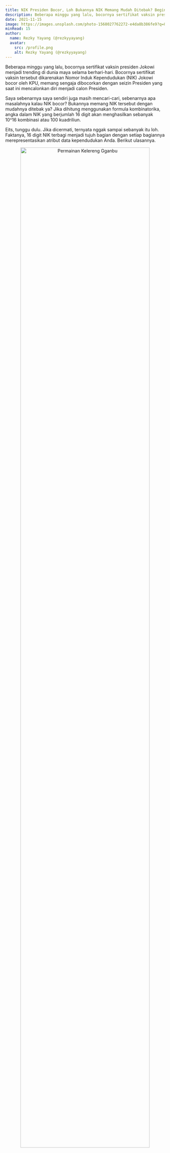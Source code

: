 ```yaml
---
title: NIK Presiden Bocor, Loh Bukannya NIK Memang Mudah Ditebak? Begini Caranya
description: Beberapa minggu yang lalu, bocornya sertifikat vaksin presiden Jokowi menjadi trending di dunia maya selama berhari-hari. Bocornya sertifikat vaksin tersebut dikarenakan Nomor Induk Kependudukan (NIK) Jokowi bocor oleh KPU, memang sengaja dibocorkan dengan seizin Presiden saat pencalonan menjadi Presiden.
date: 2021-11-15
image: https://images.unsplash.com/photo-1568027762272-e4da8b386fe9?q=80&w=1932&auto=format&fit=crop&ixlib=rb-4.1.0&ixid=M3wxMjA3fDB8MHxwaG90by1wYWdlfHx8fGVufDB8fHx8fA%3D%3D
minRead: 15
author:
  name: Rezky Yayang (@rezkyyayang)
  avatar:
    src: /profile.png
    alt: Rezky Yayang (@rezkyyayang)
---
```


Beberapa minggu yang lalu, bocornya sertifikat vaksin presiden Jokowi menjadi trending di dunia maya selama berhari-hari. Bocornya sertifikat vaksin tersebut dikarenakan Nomor Induk Kependudukan (NIK) Jokowi bocor oleh KPU, memang sengaja dibocorkan dengan seizin Presiden yang saat ini mencalonkan diri menjadi calon Presiden.

Saya sebenarnya saya sendiri juga masih mencari-cari, sebenarnya apa masalahnya kalau NIK bocor? Bukannya memang NIK tersebut dengan mudahnya ditebak ya? Jika dihitung menggunakan formula kombinatorika, angka dalam NIK yang berjumlah 16 digit akan menghasilkan sebanyak 10^16 kombinasi atau 100 kuadriliun.

Eits, tunggu dulu. Jika dicermati, ternyata nggak sampai sebanyak itu loh. Faktanya, 16 digit NIK terbagi menjadi tujuh bagian dengan setiap bagiannya merepresentasikan atribut data kependudukan Anda. Berikut ulasannya.

<div style="text-align: center;">
  <img src="https://miro.medium.com/v2/resize:fit:1100/format:webp/0*v8Hbn1EjI2KwJXRf.png" alt="Permainan Kelereng Gganbu" style="width: 90%; max-width: 600px;">
</div>

Saya ternyata salah menduga 6 digit pertama ini terdapat 10^6 atau 10 juta kombinasi. Keenam digit tersebut yakni dengan rincian: 2 digit pertama merupakan kode provinsi, 2 digit kedua merupakan kode kabupaten, 2 digit ketiga merupakan kode kecamatan. Dari informasi tersebut maka jumlah kemungkinan 6 digit pertama sama dengan jumlah kecamatan di Indonesia. Menurut data dari BPS, terdapat 7.252 kecamatan di Indonesia pada tahun 2019.

Angka 7.252 mungkin lebih sangat-sangat kecil dari perkiraan sebelumnya 10 juta kombinasi. Akan tetapi, jika angka tersebut dicobakan satu-satu ke dalam dashboard Peduli Lindungi akan membutuhkan waktu yang lama. Cara satu-satunya yang sangat mudah adalah dengan mengetahui domisili target. Publik figur seperti Jokowi sudah pasti kita semua mengetahui domisili beliau. Teman-teman dekat kita juga dapat menjadi target manis. Selain itu, orang jauh pun dapat disasar dengan mengorek informasi dari sosial medianya. So, jangan sembarangan membagikan informasi pribadi ya. Ohya, kode provinsi, kode kabupaten/kota, hingga kode kecamatan ada kok dan memang disebarluaskan untuk mempermudah pendataan penduduk.

Dugaan sebelumnya, tentu saja 4 digit tersebut akan menghasilkan 10 ribu kombinasi. Jika ditelisik, 2 digit pertama menunjukkan tanggal lahir dan 2 digit berikutnya menunjukkan bulan lahir. Jika perempuan, pada tanggal lahir ditambah 40. Oleh karena itu, maka 4 digit tersebut akan menghasilkan 730 kombinasi yang didapat dari perkalian jumlah hari dalam setahun tahun yakni 365 hari dan 2 jenis kelamin. Sama seperti teknik untuk menebak 6 digit pertama, 4 digit ini juga dapat dengan mudah kita tebak manakala kita dapat mengetahui tanggal kelahiran target. Teman dekat, tentu dengan mudahnya akan dapat tertebak. Publik figur cari saja biodatanya di Google. Jika orang lain? Cari saja di media sosial, Facebook misalnya. Hayo, yang masih punya akun Facebook segera diamankan ya informasi ulang tahunnya.

Dari data BPS pada tahun 2020, angka harapan hidup laki-laki mencapai 69,59 tahun sedangkan perempuan 73,46 tahun. Anggap saja secara rata-rata orang yang paling tua yang sampai saat ini masih hidup berumur 70 tahun atau kelahiran 1950. Maka, untuk 2 digit yang menunjukkan tahun lahir ini hanya akan terdapat 70 kemungkinan kombinasi. Sama dengan sebelumnya, tahun lahir juga dapat dengan mudah ditemukan di internet, di media sosial milik target.

Jika kedua belas digit sebelumnya tadi sama, yang artinya memiliki domisili yang sama sampai level kecamatan, jenis kelamin sama, dan kelahiran yang sama, maka pembedanya adalah 4 digit terakhir ini. Tenang saja, 4 digit terakhir ini nggak bakal sampai 9999 kok. Kasus kesamaan kedua belas digit ini akan tergantung dengan kepadatan daerahnya. Jika wilayahnya padat, dimungkinkan akan sampai pada 100 kemungkinan, jika daerahnya sepi ya paling banter 10. Untuk 4 digit terakhir ini, kita nggak bisa ini nebak-nebak lagi. Satu-satunya yang dapat dilakukan ya langsung mencobanya pada dashboard Peduli Lindungi. Saya akan mengambil angka 20 kemungkinan kombinasi pada 4 digit terakhir untuk perhitungan akhir.

Berdasarkan uraian 16 digit NIK tersebut, maka banyak kemungkinan kombinasi NIK yang dapat ditebak jika target bukan sama sekali orang yang kita kenal dan jejak digital target aman (diketahui target nggak Facebook-an) dihitung sebagai berikut.

Contoh 1: Menebak Mr. X, tidak ada informasi sama sekali 
> Kombinasi NIK = 7252×730×70×20 = 7.411.544.000 kombinasi

Contoh 2: Menebak Mr. X, jika diketahui jenis kelaminnya saja
> Kombinasi NIK = 7252×365×70×20 = 3.705.772.000 kombinasi

Bagaimana jika biodata sudah kadung tersebar? Domisili, dan tanggal lahir sudah kadung dibagikan di profil Facebook. Ah, mana sudah lupa kata sandinya.

Contoh 3: Menebak Mr. X, jika diketahui domisili, jenis kelamin, dan tanggal lahir 
> Kombinasi NIK = 1×1×1×20 = 20 kombinasi

Tanpa melihat terlebih dahulu NIK, kamu dapat mempraktikkannya untuk diri kamu sendiri. Jika berhasil, cobalah untuk menebak NIK orang tuamu, pacarmu, atau teman dekatmu. Selamat mencoba.